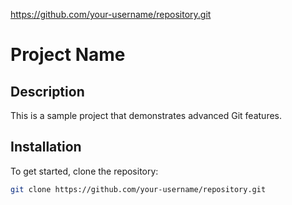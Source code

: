 https://github.com/your-username/repository.git
# Project Name

## Description
This is a sample project that demonstrates advanced Git features.

## Installation
To get started, clone the repository:
```bash
git clone https://github.com/your-username/repository.git 
